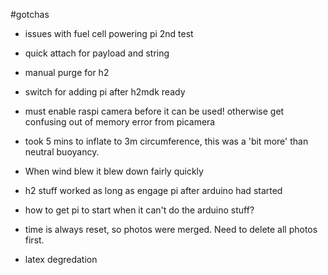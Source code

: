 #gotchas

* issues with fuel cell powering pi 2nd test
* quick attach for payload and string
* manual purge for h2
* switch for adding pi after h2mdk ready

* must enable raspi camera before it can be used!
otherwise get confusing out of memory error from picamera

* took 5 mins to inflate to 3m circumference, this was a 'bit more' than neutral buoyancy. 

* When wind blew it blew down fairly quickly

* h2 stuff worked as long as engage pi after arduino had started

* how to get pi to start when it can't do the arduino stuff?

* time is always reset, so photos were merged. Need to delete all photos first.

* latex degredation

